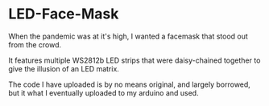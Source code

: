 # LED-Face-Mask
When the pandemic was at it's high, I wanted a facemask that stood out from the crowd.

It features multiple WS2812b LED strips that were daisy-chained together to give the illusion of an LED matrix.

The code I have uploaded is by no means original, and largely borrowed, but it what I eventually uploaded to my arduino and used.
